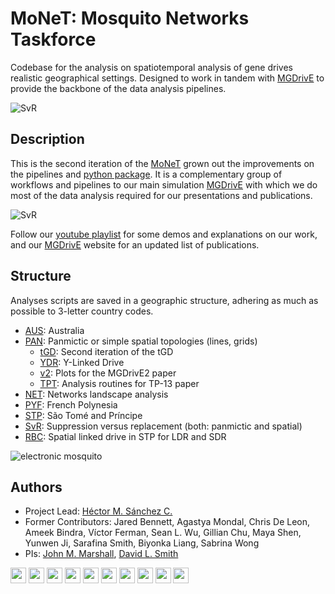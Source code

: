 # MoNeT: Mosquito Networks Taskforce

Codebase for the analysis on spatiotemporal analysis of gene drives realistic geographical settings. Designed to work in tandem with [MGDrivE](https://marshalllab.github.io/MGDrivE/) to provide the backbone of the data analysis pipelines.

![SvR](https://chipdelmal.github.io/MGDrivE_Presentations/MMC2020/img/modelDiagram.png)

## Description

This is the second iteration of the [MoNeT](https://github.com/Chipdelmal/MoNeT) grown out the improvements  on the pipelines and [python package](https://github.com/Chipdelmal/MoNeT_MGDrivE). It is a complementary group of workflows and pipelines to our main simulation [MGDrivE](https://marshalllab.github.io/MGDrivE/) with which we do most of the data analysis required for our presentations and publications.

![SvR](https://chipdelmal.github.io/MGDrivE_Presentations/MMC2020/img/01.png)

Follow our [youtube playlist](https://www.youtube.com/watch?v=sZXuUtToszw&list=PLRzY6w7pvIWqFJi94ZfhPkSVnazlUylpN) for some demos and explanations on our work, and our [MGDrivE](https://marshalllab.github.io/MGDrivE/) website for an updated list of publications.



## Structure

Analyses scripts are saved in a geographic structure, adhering as much as possible to 3-letter country codes.

* [AUS](./AUS): Australia
* [PAN](./PAN): Panmictic or simple spatial topologies (lines, grids)
  * [tGD](./PAN/tGD): Second iteration of the tGD
  * [YDR](./PAN/YDR): Y-Linked Drive
  * [v2](./PAN/v2): Plots for the MGDrivE2 paper
  * [TPT](./PAN/TPT): Analysis routines for TP-13 paper
* [NET](./NET): Networks landscape analysis
* [PYF](./PYF): French Polynesia 
* [STP](./STP): São Tomé and Príncipe
 * [SvR](./STP/SvR): Suppression versus replacement (both: panmictic and spatial)
 * [RBC](./STP/RBC): Spatial linked drive in STP for LDR and SDR

![electronic mosquito](https://chipdelmal.github.io/MGDrivE_Presentations/MMC2020/img/mosquito.png)

## Authors

* Project Lead: [Héctor M. Sánchez C.](https://www.researchgate.net/profile/Hector_Sanchez_Castellanos)
* Former Contributors: Jared Bennett, Agastya Mondal, Chris De Leon, Ameek Bindra, Víctor Ferman, Sean L. Wu, Gillian Chu, Maya Shen, Yunwen Ji, Sarafina Smith, Biyonka Liang, Sabrina Wong
* PIs: [John M. Marshall](https://www.researchgate.net/profile/John_Marshall8), [David L. Smith](http://www.healthdata.org/about/david-smith)


<img src="https://chipdelmal.github.io/MGDrivE_Presentations/MMC2020/img/Logos/berkeley.jpg" height="25px"> <img src="https://chipdelmal.github.io/MGDrivE_Presentations/MMC2020/img/Logos/ihme.png" height="25px"> <img src="https://chipdelmal.github.io/MGDrivE_Presentations/MMC2020/img/Logos/UCD.jpg" height="25px"> <img src="https://chipdelmal.github.io/MGDrivE_Presentations/MMC2020/img/Logos/uci-stacked.png" height="25px"> <img src="https://chipdelmal.github.io/MGDrivE_Presentations/MMC2020/img/Logos/UCSD.jpg" height="25px"> <img src="https://chipdelmal.github.io/MGDrivE_Presentations/MMC2020/img/Logos/itesm.png" height="25px"> <img src="https://chipdelmal.github.io/MGDrivE_Presentations/MMC2020/img/Logos/nvidia.jpg" height="25px"> <img src="https://chipdelmal.github.io/MGDrivE_Presentations/MMC2020/img/Logos/tigs.png" height="25px"> <img src="https://chipdelmal.github.io/MGDrivE_Presentations/MMC2020/img/Logos/IGI.png" height="25px"> <img src="https://chipdelmal.github.io/MGDrivE_Presentations/MMC2020/img/Logos/DARPA.jpg" height="25px">


